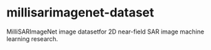 # millisarimagenet-dataset
MilliSARImageNet image datasetfor 2D near-field SAR image machine learning research.
